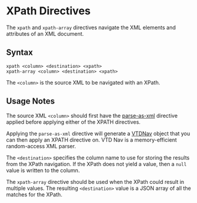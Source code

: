 # XPath Directives

The `xpath` and `xpath-array` directives navigate the XML elements and attributes of an
XML document.


## Syntax

```
xpath <column> <destination> <xpath>
xpath-array <column> <destination> <xpath>
```

The `<column>` is the source XML to be navigated with an XPath.


## Usage Notes

The source XML `<column>` should first have the [parse-as-xml](parse-as-xml.md) directive
applied before applying either of the XPATH directives.

Applying the `parse-as-xml` directive will generate a
[VTDNav](http://vtd-xml.sourceforge.net/javadoc/com/ximpleware/VTDNav.html) object that
you can then apply an XPATH directive on. VTD Nav is a memory-efficient random-access XML
parser.

The `<destination>` specifies the column name to use for storing the results from the XPath
navigation. If the XPath does not yield a value, then a `null` value is written to the
column.

The `xpath-array` directive should be used when the XPath could result in multiple values.
The resulting `<destination>` value is a JSON array of all the matches for the XPath.
